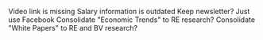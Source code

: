 Video link is missing
Salary information is outdated
Keep newsletter?  Just use Facebook
Consolidate "Economic Trends" to RE research?
Consolidate "White Papers" to RE and BV research?
